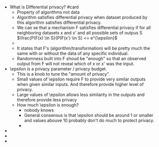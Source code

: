 - What is Differential privacy? #card
	- Property of algorithms not data
	- Algorithm satisfies differential privacy when dataset produced by this algorithm satisfies differential privacy.
	- We can se that a mechanism F satisfies differential privacy if for all neighboring datasets x and x' and all possible sets of outpus S 
	  $\frac{P(F(x) \in S}{P(F(x') \in S} <= e^{\epsilon}$
	-
	- It states that F's (algorithm/transformation) will be pretty much the same with or without the data of any specific individual.
	- Randomness built into F shoud be "enough" so that an observed output from F will not reveal which of x or x' was the input.
- \epsilon is a privacy parameter / privacy budget.
	- This is a knob to tune the "amount of privacy".
	- Small values of \epsilon require F to provide very similar outputs when given similar inputs. And therefore provide higher level of privacy.
	- Large values of \epsilon allows less similarity in the outputs and therefore provide less privacy
	- How much \epsilon is enough?
		- nobody knows
		- General consensus is that \epsilon should be around 1 or smaller and values abouve 10 probably don't do much to protect privacy.
		-
-
-
-